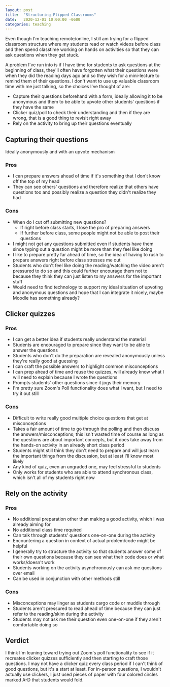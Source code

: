 ```yaml
---
layout: post
title:  "Structuring Flipped Classrooms"
date:   2020-12-01 10:00:00 -0600
categories: teaching
---
```


Even though I'm teaching remote/online, I still am trying for a flipped classroom structure where my students read or watch videos before class and then spend classtime working on hands on activities so that they can ask questions when they get stuck. 

A problem I've run into is if I have time for students to ask questions at the beginning of class, they'll often have forgotten what their questions were when they did the reading days ago and so they wish for a mini-lecture to remind them of their questions.
I don't want to use up valuable classroom time with me just talking, so the choices I've thought of are:

* Capture their questions beforehand with a form, ideally allowing it to be anonymous and them to be able to upvote other students' questions if they have the same
* Clicker quiz/poll to check their understanding and then if they are wrong, that is a good thing to revisit right away
* Rely on the activity to bring up their questions eventually

## Capturing their questions
Ideally anonymously and with an upvote mechanism

### Pros
* I can prepare answers ahead of time if it's something that I don't know off the top of my head
* They can see others' questions and therefore realize that others have questions too and possibly realize a question they didn't realize they had


### Cons
* When do I cut off submitting new questions? 
  * If right before class starts, I lose the pro of preparing answers
  * If further before class, some people might not be able to post their questions
* I might not get any questions submitted even if students have them since typing out a question might be more than they feel like doing
* I like to prepare pretty far ahead of time, so the idea of having to rush to prepare answers right before class stresses me out
* Students who don't feel like doing the reading/watching the video aren't pressured to do so and this could further encourage them not to because they think they can just listen to my answers for the important stuff
* Would need to find technology to support my ideal situation of upvoting and anonymous questions and hope that I can integrate it nicely, maybe Moodle has something already?

## Clicker quizzes

### Pros
* I can get a better idea if students really understand the material
* Students are encouraged to prepare since they want to be able to answer the questions
* Students who don't do the preparation are revealed anonymously unless they're really good at guessing
* I can craft the possible answers to highlight common misconceptions
* I can prep ahead of time and reuse the quizzes, will already know what I will need to explain because I wrote the questions
* Prompts students' other questions since it jogs their memory
* I'm pretty sure Zoom's Poll functionality does what I want, but I need to try it out still

### Cons
* Difficult to write really good multiple choice questions that get at misconceptions
* Takes a fair amount of time to go through the polling and then discuss the answers/misconceptions; this isn't wasted time of course as long as the questions are about important concepts, but it does take away from the hands-on activity in an already short class period
* Students might still think they don't need to prepare and will just learn the important things from the discussion, but at least I'll know most likely
* Any kind of quiz, even an ungraded one, may feel stressful to students
* Only works for students who are able to attend synchronous class, which isn't all of my students right now

## Rely on the activity

### Pros
* No additional preparation other than making a good activity, which I was already aiming for
* No additional class time required
* Can talk through students' questions one-on-one during the activity
* Encountering a question in context of actual problem/code might be helpful
* I generally try to structure the activity so that students answer some of their own questions because they can see what their code does or what works/doesn't work
* Students working on the activity asynchronously can ask me questions over email
* Can be used in conjunction with other methods still

### Cons
* Misconceptions may linger as students cargo code or muddle through
* Students aren't pressured to read ahead of time because they can just refer to the reading/skim during the activity
* Students may not ask me their question even one-on-one if they aren't comfortable doing so

## Verdict
I think I'm leaning toward trying out Zoom's poll functionality to see if it recreates clicker quizzes sufficiently and then starting to craft those questions. I may not have a clicker quiz every class period if I can't think of good questions, but it's a start at least.
For in-person questions, I wouldn't actually use clickers, I just used pieces of paper with four colored circles marked A-D that students would fold. 